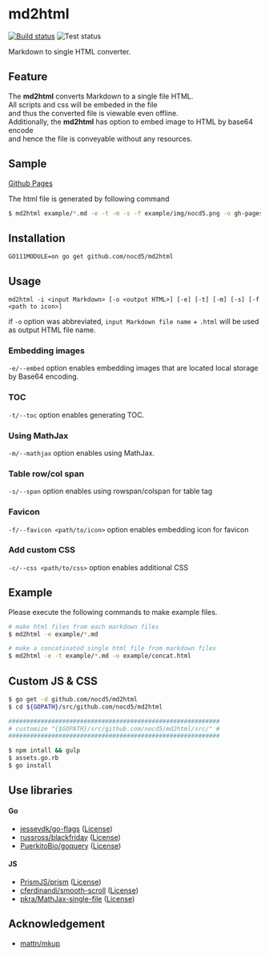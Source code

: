 # md2html

[![Build status](https://github.com/nocd5/md2html/workflows/Build/badge.svg?branch=master)](https://github.com/nocd5/md2html/actions?query=workflow%3ABuild+branch%3Amaster)
![Test status](https://github.com/nocd5/md2html/workflows/Test/badge.svg?branch=master)

Markdown to single HTML converter.

## Feature

The **md2html** converts Markdown to a single file HTML.  
All scripts and css will be embeded in the file  
and thus the converted file is viewable even offline.  
Additionally, the **md2html** has option to embed image to HTML by base64 encode  
and hence the file is conveyable without any resources.

## Sample

[Github Pages](https://nocd5.github.io/md2html/index.html)

The html file is generated by following command

```bash
$ md2html example/*.md -e -t -m -s -f example/img/nocd5.png -o gh-pages/index.html
```

## Installation

`GO111MODULE=on go get github.com/nocd5/md2html`

## Usage

`md2html -i <input Markdown> [-o <output HTML>] [-e] [-t] [-m] [-s] [-f <path to icon>]`

if `-o` option was abbreviated, `input Markdown file name` + `.html` will be used as output HTML file name.

### Embedding images

`-e/--embed` option enables embedding images that are located local storage by Base64 encoding.

### TOC

`-t/--toc` option enables generating TOC.

### Using MathJax

`-m/--mathjax` option enables using MathJax.

### Table row/col span

`-s/--span` option enables using rowspan/colspan for table tag

### Favicon

`-f/--favicon <path/to/icon>` option enables embedding icon for favicon

### Add custom CSS

`-c/--css <path/to/css>` option enables additional CSS

## Example

Please execute the following commands to make example files.

```bash
# make html files from each markdown files
$ md2html -e example/*.md

# make a concatinated single html file from markdown files
$ md2html -e -t example/*.md -o example/concat.html
```

## Custom JS & CSS

```bash
$ go get -d github.com/nocd5/md2html
$ cd ${GOPATH}/src/github.com/nocd5/md2html

###########################################################
# customize "{$GOPATH}/src/github.com/nocd5/md2html/src/" #
###########################################################

$ npm intall && gulp
$ assets.go.rb
$ go install
```

## Use libraries

#### Go

- [jessevdk/go-flags](https://github.com/jessevdk/go-flags)
  ([License](https://github.com/jessevdk/go-flags/blob/master/LICENSE))
- [russross/blackfriday](https://github.com/russross/blackfriday)
  ([License](https://github.com/russross/blackfriday/blob/master/LICENSE.txt))
- [PuerkitoBio/goquery](https://github.com/PuerkitoBio/goquery)
  ([License](https://raw.githubusercontent.com/PuerkitoBio/goquery/master/LICENSE))

#### JS

- [PrismJS/prism](https://github.com/PrismJS/prism)
  ([License](https://raw.githubusercontent.com/PrismJS/prism/master/LICENSE))
- [cferdinandi/smooth-scroll](https://github.com/cferdinandi/smooth-scroll)
  ([License](https://raw.githubusercontent.com/cferdinandi/smooth-scroll/master/LICENSE.md))
- [pkra/MathJax-single-file](https://github.com/pkra/MathJax-single-file)
  ([License](https://raw.githubusercontent.com/pkra/MathJax-single-file/master/LICENSE))

## Acknowledgement

- [mattn/mkup](https://github.com/mattn/mkup)
